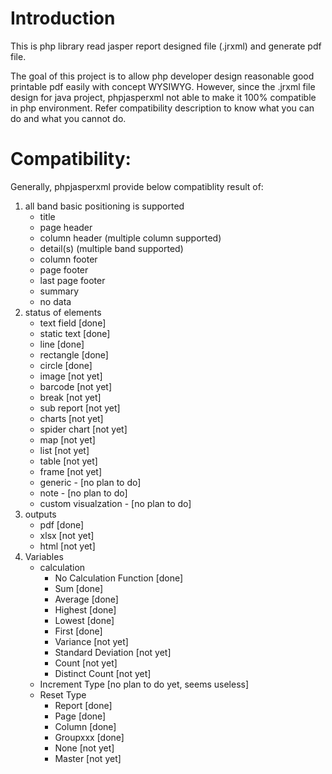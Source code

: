 # Introduction
This is php library read jasper report designed file (.jrxml) and generate pdf file.

The goal of this project is to allow php developer design reasonable good printable pdf easily with concept WYSIWYG. However, since the .jrxml file design for java project, phpjasperxml not able to make it 100% compatible in php environment. Refer compatibility description to know what you can do and what you cannot do.

# Compatibility:
Generally, phpjasperxml provide below compatiblity result of:
1. all band basic positioning is supported
    * title
    * page header
    * column header (multiple column supported)
    * detail(s) (multiple band supported)
    * column footer
    * page footer
    * last page footer
    * summary
    * no data
2. status of elements
    * text field [done]
    * static text [done]
    * line [done]
    * rectangle [done]
    * circle [done]
    * image [not yet]
    * barcode [not yet]
    * break [not yet]
    * sub report [not yet]
    * charts [not yet]
    * spider chart [not yet]
    * map [not yet]
    * list [not yet]
    * table [not yet]
    * frame [not yet]
    * generic - [no plan to do]        
    * note - [no plan to do]    
    * custom visualzation - [no plan to do]
3. outputs
    * pdf [done]
    * xlsx [not yet]
    * html [not yet]
4. Variables
    * calculation
        * No Calculation Function [done]
        * Sum [done]
        * Average [done]
        * Highest [done]
        * Lowest [done]
        * First [done]
        * Variance [not yet]
        * Standard Deviation [not yet]
        * Count [not yet]
        * Distinct Count [not yet]
    * Increment Type [no plan to do yet, seems useless]
    * Reset Type
        * Report [done]
        * Page [done]
        * Column [done]
        * Groupxxx [done]
        * None [not yet]
        * Master [not yet]